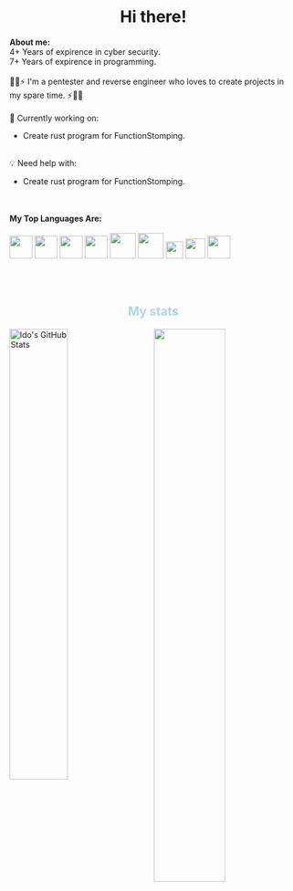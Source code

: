 <h1 align="center">Hi there!</h1>
<b>About me:</b><br />
4+ Years of expirence in cyber security.<br />
7+ Years of expirence in programming.<br /><br />
🐱‍💻⚡ I'm a pentester and reverse engineer who loves to create projects in my spare time. ⚡🐱‍💻<br /><br />
💭 Currently working on: 
<ul>
  <li>Create rust program for FunctionStomping.</li>
</ul><br />
💡 Need help with: 
<ul>
  <li>Create rust program for FunctionStomping.</li>
</ul><br /><br />
<b>My Top Languages Are:</b><br /><br />
<code><img height="40" src="https://cdn.jsdelivr.net/gh/devicons/devicon/icons/cplusplus/cplusplus-original.svg"></code>
<code><img height="40" src="https://upload.wikimedia.org/wikipedia/commons/1/18/C_Programming_Language.svg"></code>
<code><img height="40" src="https://cdn.jsdelivr.net/gh/devicons/devicon/icons/csharp/csharp-original.svg"></code>
<code><img height="40" src="https://cdn.jsdelivr.net/gh/devicons/devicon/icons/python/python-original.svg"></code>
<code><img height="45" src="https://cdn.jsdelivr.net/gh/devicons/devicon/icons/go/go-original-wordmark.svg"></code>
<code><img height="45" src="https://cdn.jsdelivr.net/gh/devicons/devicon/icons/java/java-original-wordmark.svg"></code>
<code><img height="30" src="https://upload.wikimedia.org/wikipedia/commons/e/e3/Nim_logo.svg"></code>
<code><img height="35" src="https://upload.wikimedia.org/wikipedia/commons/a/af/PowerShell_Core_6.0_icon.png"></code>
<code><img height="40" src="https://cdn.jsdelivr.net/gh/devicons/devicon@latest/icons/rust/rust-plain.svg"></code>

<br /><br />
<h2 align="center" style="color:lightblue">My stats</h2>
<img width="45%" align="left" src="https://github-readme-stats.vercel.app/api?username=idov31&show_icons=true&line_height=29.9&count_private=true&theme=tokyonight" alt="Ido's GitHub Stats" />
<img width="49.85%" align="right" src="https://github-readme-streak-stats.herokuapp.com/?user=idov31&count_private=true&theme=tokyonight" />

